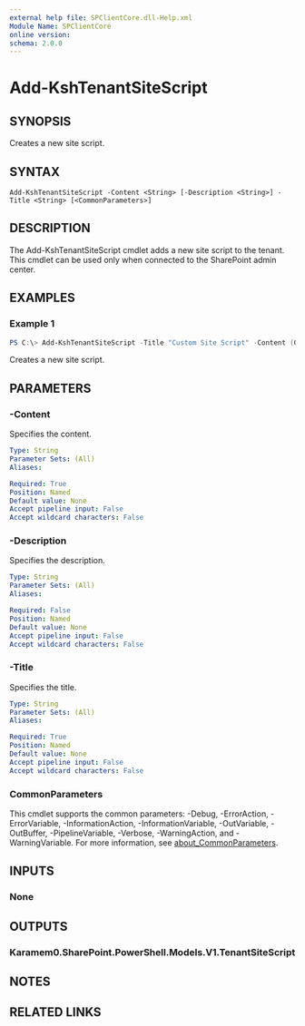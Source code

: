 ```yaml
---
external help file: SPClientCore.dll-Help.xml
Module Name: SPClientCore
online version:
schema: 2.0.0
---
```


# Add-KshTenantSiteScript

## SYNOPSIS
Creates a new site script.

## SYNTAX

```
Add-KshTenantSiteScript -Content <String> [-Description <String>] -Title <String> [<CommonParameters>]
```

## DESCRIPTION
The Add-KshTenantSiteScript cmdlet adds a new site script to the tenant. This cmdlet can be used only when connected to the SharePoint admin center.

## EXAMPLES

### Example 1
```powershell
PS C:\> Add-KshTenantSiteScript -Title "Custom Site Script" -Content (Get-KshTenantSiteScriptFromSite -SiteUrl "https://example.sharepoint.com/sites/japan" -IncludeBranding -IncludeRegionalSettings -IncludeTheme)
```

Creates a new site script.

## PARAMETERS

### -Content
Specifies the content.

```yaml
Type: String
Parameter Sets: (All)
Aliases:

Required: True
Position: Named
Default value: None
Accept pipeline input: False
Accept wildcard characters: False
```

### -Description
Specifies the description.

```yaml
Type: String
Parameter Sets: (All)
Aliases:

Required: False
Position: Named
Default value: None
Accept pipeline input: False
Accept wildcard characters: False
```

### -Title
Specifies the title.

```yaml
Type: String
Parameter Sets: (All)
Aliases:

Required: True
Position: Named
Default value: None
Accept pipeline input: False
Accept wildcard characters: False
```

### CommonParameters
This cmdlet supports the common parameters: -Debug, -ErrorAction, -ErrorVariable, -InformationAction, -InformationVariable, -OutVariable, -OutBuffer, -PipelineVariable, -Verbose, -WarningAction, and -WarningVariable. For more information, see [about_CommonParameters](http://go.microsoft.com/fwlink/?LinkID=113216).

## INPUTS

### None

## OUTPUTS

### Karamem0.SharePoint.PowerShell.Models.V1.TenantSiteScript

## NOTES

## RELATED LINKS
